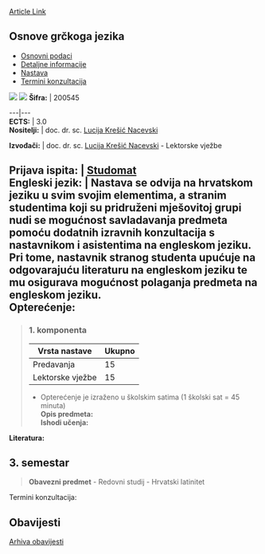[Article Link](https://www.fhs.hr/predmet/ogj_b)

## Osnove grčkoga jezika
  * [Osnovni podaci](https://www.fhs.hr/predmet/ogj_b#v1id-904845_320204_1_0 "Osnovni podaci")
  * [Detaljne informacije](https://www.fhs.hr/predmet/ogj_b#v1id-904845_320204_1_1 "Detaljne informacije")
  * [Nastava](https://www.fhs.hr/predmet/ogj_b#v1id-904845_320204_1_2 "Nastava")
  * [Termini konzultacija](https://www.fhs.hr/predmet/ogj_b#v1id-904845_320204_1_3 "Termini konzultacija")


[![](https://www.fhs.hr/img/flags/gif/hr.gif)](https://www.fhs.hr/predmet/ogj_b) [![](https://www.fhs.hr/img/flags/gif/gb.gif)](https://www.fhs.hr/en/course/elegre_b)
**Šifra:** |  200545  
  
---|---  
**ECTS:** |  3.0   
**Nositelji:** |  doc. dr. sc. [Lucija Krešić Nacevski](https://www.fhs.hr/djelatnik/lucija.kresic_nacevski)   
  
**Izvođači:** |  doc. dr. sc. [Lucija Krešić Nacevski](https://www.fhs.hr/djelatnik/lucija.kresic_nacevski) - Lektorske vježbe  
  
**Prijava ispita:** |  [Studomat](http://www.isvu.hr/studomat)  
**Engleski jezik:** |  Nastava se odvija na hrvatskom jeziku u svim svojim elementima, a stranim studentima koji su pridruženi mješovitoj grupi nudi se mogućnost savladavanja predmeta pomoću dodatnih izravnih konzultacija s nastavnikom i asistentima na engleskom jeziku. Pri tome, nastavnik stranog studenta upućuje na odgovarajuću literaturu na engleskom jeziku te mu osigurava mogućnost polaganja predmeta na engleskom jeziku.   
**Opterećenje:**  
---  
> ### 1. komponenta
> | Vrsta nastave | Ukupno  
> ---|---  
> Predavanja | 15  
> Lektorske vježbe | 15  
> * Opterećenje je izraženo u školskim satima (1 školski sat = 45 minuta)   
**Opis predmeta:**  
> **Ishodi učenja:**  

  
**Literatura:**  

  
**3. semestar**  
---  
> **Obavezni predmet** - Redovni studij - Hrvatski latinitet  
>   
Termini konzultacija: 


## Obavijesti
[Arhiva obavijesti](https://www.fhs.hr/predmet/ogj_b?@=21cif#news_119368 "Arhiva obavijesti")
